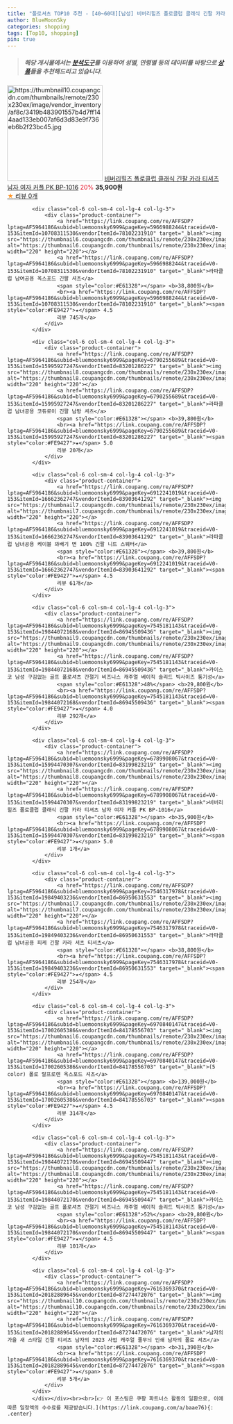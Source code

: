 ```yaml
---
title: "폴로셔츠 TOP10 추천 - [40~60대][남성] 비버리힐즈 폴로클럽 클래식 긴팔 카라 티셔츠 남자 여자 커플 PK BP-1016"
author: BlueMoonSky
categories: shopping
tags: [Top10, shopping]
pin: true
---
```


> ##### 해당 게시물에서는 [**분석도구**](https://itemscout.io/)를 이용하여 **성별**, **연령별** 등의 데이터를 바탕으로 [**상품**](https://link.coupang.com/a/baae76)들을 추천해드리고 있습니다.
<div class="container"><div class="row">
            <div class="col-6 col-sm-4 col-lg-4 col-lg-3">
                <div class="product-container">
                    <a href="https://link.coupang.com/re/AFFSDP?lptag=AF5964186&subid=bluemoonsky6999&pageKey=6789908067&traceid=V0-153&itemId=15994470291&vendorItemId=83199823114" target="_blank"><img src="https://thumbnail10.coupangcdn.com/thumbnails/remote/230x230ex/image/vendor_inventory/af8c/3419b483901557b4d7ff144aad133eb007af6d3d83e9f736eb6b2f23bc45.jpg" alt="https://thumbnail10.coupangcdn.com/thumbnails/remote/230x230ex/image/vendor_inventory/af8c/3419b483901557b4d7ff144aad133eb007af6d3d83e9f736eb6b2f23bc45.jpg" width="220" height="220"></a>
                    <a href="https://link.coupang.com/re/AFFSDP?lptag=AF5964186&subid=bluemoonsky6999&pageKey=6789908067&traceid=V0-153&itemId=15994470291&vendorItemId=83199823114" target="_blank">비버리힐즈 폴로클럽 클래식 긴팔 카라 티셔츠 남자 여자 커플 PK BP-1016</a>
                    <span style="color:#E61328">20%</span> <b>35,900원</b>
                    <br><a href="https://link.coupang.com/re/AFFSDP?lptag=AF5964186&subid=bluemoonsky6999&pageKey=6789908067&traceid=V0-153&itemId=15994470291&vendorItemId=83199823114" target="_blank"><span style="color:#FE9427">★</span> 
                    리뷰 0개</a>
                </div>
            </div>
            
            <div class="col-6 col-sm-4 col-lg-4 col-lg-3">
                <div class="product-container">
                    <a href="https://link.coupang.com/re/AFFSDP?lptag=AF5964186&subid=bluemoonsky6999&pageKey=5966988244&traceid=V0-153&itemId=10708311530&vendorItemId=78102231910" target="_blank"><img src="https://thumbnail6.coupangcdn.com/thumbnails/remote/230x230ex/image/vendor_inventory/b3c9/bed506c46c6faa768949ea85a8e9ae43ab03e4498aa3461b255c423a4b32.jpg" alt="https://thumbnail6.coupangcdn.com/thumbnails/remote/230x230ex/image/vendor_inventory/b3c9/bed506c46c6faa768949ea85a8e9ae43ab03e4498aa3461b255c423a4b32.jpg" width="220" height="220"></a>
                    <a href="https://link.coupang.com/re/AFFSDP?lptag=AF5964186&subid=bluemoonsky6999&pageKey=5966988244&traceid=V0-153&itemId=10708311530&vendorItemId=78102231910" target="_blank">라파클럽 남여공용 옥스포드 긴팔 셔츠</a>
                    <span style="color:#E61328"></span> <b>38,800원</b>
                    <br><a href="https://link.coupang.com/re/AFFSDP?lptag=AF5964186&subid=bluemoonsky6999&pageKey=5966988244&traceid=V0-153&itemId=10708311530&vendorItemId=78102231910" target="_blank"><span style="color:#FE9427">★</span> 4.5
                    리뷰 745개</a>
                </div>
            </div>
            
            <div class="col-6 col-sm-4 col-lg-4 col-lg-3">
                <div class="product-container">
                    <a href="https://link.coupang.com/re/AFFSDP?lptag=AF5964186&subid=bluemoonsky6999&pageKey=6790255689&traceid=V0-153&itemId=15995927247&vendorItemId=83201286227" target="_blank"><img src="https://thumbnail8.coupangcdn.com/thumbnails/remote/230x230ex/image/vendor_inventory/e17a/05595601c5268f8dd377189b35257dd520c18577a893a8ac4524e6b516bb.jpg" alt="https://thumbnail8.coupangcdn.com/thumbnails/remote/230x230ex/image/vendor_inventory/e17a/05595601c5268f8dd377189b35257dd520c18577a893a8ac4524e6b516bb.jpg" width="220" height="220"></a>
                    <a href="https://link.coupang.com/re/AFFSDP?lptag=AF5964186&subid=bluemoonsky6999&pageKey=6790255689&traceid=V0-153&itemId=15995927247&vendorItemId=83201286227" target="_blank">라파클럽 남녀공용 코듀로이 긴팔 남방 셔츠</a>
                    <span style="color:#E61328"></span> <b>39,800원</b>
                    <br><a href="https://link.coupang.com/re/AFFSDP?lptag=AF5964186&subid=bluemoonsky6999&pageKey=6790255689&traceid=V0-153&itemId=15995927247&vendorItemId=83201286227" target="_blank"><span style="color:#FE9427">★</span> 5.0
                    리뷰 20개</a>
                </div>
            </div>
            
            <div class="col-6 col-sm-4 col-lg-4 col-lg-3">
                <div class="product-container">
                    <a href="https://link.coupang.com/re/AFFSDP?lptag=AF5964186&subid=bluemoonsky6999&pageKey=6912241019&traceid=V0-153&itemId=16662362747&vendorItemId=83903641292" target="_blank"><img src="https://thumbnail7.coupangcdn.com/thumbnails/remote/230x230ex/image/vendor_inventory/1de2/f581a9ad0cf2cbcea0b357819fe9b37c7980618ad2de2f20c5a2f9575833.jpg" alt="https://thumbnail7.coupangcdn.com/thumbnails/remote/230x230ex/image/vendor_inventory/1de2/f581a9ad0cf2cbcea0b357819fe9b37c7980618ad2de2f20c5a2f9575833.jpg" width="220" height="220"></a>
                    <a href="https://link.coupang.com/re/AFFSDP?lptag=AF5964186&subid=bluemoonsky6999&pageKey=6912241019&traceid=V0-153&itemId=16662362747&vendorItemId=83903641292" target="_blank">라파클럽 남녀공용 케이블 꽈배기 면 100% 긴팔 니트 스웨터</a>
                    <span style="color:#E61328"></span> <b>39,800원</b>
                    <br><a href="https://link.coupang.com/re/AFFSDP?lptag=AF5964186&subid=bluemoonsky6999&pageKey=6912241019&traceid=V0-153&itemId=16662362747&vendorItemId=83903641292" target="_blank"><span style="color:#FE9427">★</span> 4.5
                    리뷰 61개</a>
                </div>
            </div>
            
            <div class="col-6 col-sm-4 col-lg-4 col-lg-3">
                <div class="product-container">
                    <a href="https://link.coupang.com/re/AFFSDP?lptag=AF5964186&subid=bluemoonsky6999&pageKey=7545181143&traceid=V0-153&itemId=19844072168&vendorItemId=86945509436" target="_blank"><img src="https://thumbnail9.coupangcdn.com/thumbnails/remote/230x230ex/image/vendor_inventory/9e2f/39d9c0899eab3f4e35658a858ec572d54cd7794920cfded2893d80eab0df.jpg" alt="https://thumbnail9.coupangcdn.com/thumbnails/remote/230x230ex/image/vendor_inventory/9e2f/39d9c0899eab3f4e35658a858ec572d54cd7794920cfded2893d80eab0df.jpg" width="220" height="220"></a>
                    <a href="https://link.coupang.com/re/AFFSDP?lptag=AF5964186&subid=bluemoonsky6999&pageKey=7545181143&traceid=V0-153&itemId=19844072168&vendorItemId=86945509436" target="_blank">카이스코 남성 구김없는 골프 폴로셔츠 간절기 비즈니스 캐주얼 베이직 솔리드 빅사이즈 통기성</a>
                    <span style="color:#E61328">48%</span> <b>29,800원</b>
                    <br><a href="https://link.coupang.com/re/AFFSDP?lptag=AF5964186&subid=bluemoonsky6999&pageKey=7545181143&traceid=V0-153&itemId=19844072168&vendorItemId=86945509436" target="_blank"><span style="color:#FE9427">★</span> 4.0
                    리뷰 292개</a>
                </div>
            </div>
            
            <div class="col-6 col-sm-4 col-lg-4 col-lg-3">
                <div class="product-container">
                    <a href="https://link.coupang.com/re/AFFSDP?lptag=AF5964186&subid=bluemoonsky6999&pageKey=6789908067&traceid=V0-153&itemId=15994470307&vendorItemId=83199823219" target="_blank"><img src="https://thumbnail8.coupangcdn.com/thumbnails/remote/230x230ex/image/vendor_inventory/4f53/aeded74b40fb3372b3d204ec9e7702e6ae7f9832dd81b794e2ce1c7677e9.jpg" alt="https://thumbnail8.coupangcdn.com/thumbnails/remote/230x230ex/image/vendor_inventory/4f53/aeded74b40fb3372b3d204ec9e7702e6ae7f9832dd81b794e2ce1c7677e9.jpg" width="220" height="220"></a>
                    <a href="https://link.coupang.com/re/AFFSDP?lptag=AF5964186&subid=bluemoonsky6999&pageKey=6789908067&traceid=V0-153&itemId=15994470307&vendorItemId=83199823219" target="_blank">비버리힐즈 폴로클럽 클래식 긴팔 카라 티셔츠 남자 여자 커플 PK BP-1016</a>
                    <span style="color:#E61328"></span> <b>35,900원</b>
                    <br><a href="https://link.coupang.com/re/AFFSDP?lptag=AF5964186&subid=bluemoonsky6999&pageKey=6789908067&traceid=V0-153&itemId=15994470307&vendorItemId=83199823219" target="_blank"><span style="color:#FE9427">★</span> 5.0
                    리뷰 1개</a>
                </div>
            </div>
            
            <div class="col-6 col-sm-4 col-lg-4 col-lg-3">
                <div class="product-container">
                    <a href="https://link.coupang.com/re/AFFSDP?lptag=AF5964186&subid=bluemoonsky6999&pageKey=7546317978&traceid=V0-153&itemId=19849403236&vendorItemId=86950631553" target="_blank"><img src="https://thumbnail7.coupangcdn.com/thumbnails/remote/230x230ex/image/vendor_inventory/435b/33d402df1f889cf264d1cacf9910d84b8e0b8530e49273a9cbe4892c253d.jpg" alt="https://thumbnail7.coupangcdn.com/thumbnails/remote/230x230ex/image/vendor_inventory/435b/33d402df1f889cf264d1cacf9910d84b8e0b8530e49273a9cbe4892c253d.jpg" width="220" height="220"></a>
                    <a href="https://link.coupang.com/re/AFFSDP?lptag=AF5964186&subid=bluemoonsky6999&pageKey=7546317978&traceid=V0-153&itemId=19849403236&vendorItemId=86950631553" target="_blank">라파클럽 남녀공용 피케 긴팔 카라 셔츠 티셔츠</a>
                    <span style="color:#E61328"></span> <b>38,800원</b>
                    <br><a href="https://link.coupang.com/re/AFFSDP?lptag=AF5964186&subid=bluemoonsky6999&pageKey=7546317978&traceid=V0-153&itemId=19849403236&vendorItemId=86950631553" target="_blank"><span style="color:#FE9427">★</span> 4.5
                    리뷰 254개</a>
                </div>
            </div>
            
            <div class="col-6 col-sm-4 col-lg-4 col-lg-3">
                <div class="product-container">
                    <a href="https://link.coupang.com/re/AFFSDP?lptag=AF5964186&subid=bluemoonsky6999&pageKey=6970840147&traceid=V0-153&itemId=17002605386&vendorItemId=84178556703" target="_blank"><img src="https://thumbnail6.coupangcdn.com/thumbnails/remote/230x230ex/image/vendor_inventory/e522/6dd4ce56bb27a32d14417b67fdb576194b5ee58c541df5521579e25ceae4.jpeg" alt="https://thumbnail6.coupangcdn.com/thumbnails/remote/230x230ex/image/vendor_inventory/e522/6dd4ce56bb27a32d14417b67fdb576194b5ee58c541df5521579e25ceae4.jpeg" width="220" height="220"></a>
                    <a href="https://link.coupang.com/re/AFFSDP?lptag=AF5964186&subid=bluemoonsky6999&pageKey=6970840147&traceid=V0-153&itemId=17002605386&vendorItemId=84178556703" target="_blank">(5 color) 폴로 랄프로렌 옥스포드 셔츠</a>
                    <span style="color:#E61328"></span> <b>139,000원</b>
                    <br><a href="https://link.coupang.com/re/AFFSDP?lptag=AF5964186&subid=bluemoonsky6999&pageKey=6970840147&traceid=V0-153&itemId=17002605386&vendorItemId=84178556703" target="_blank"><span style="color:#FE9427">★</span> 4.5
                    리뷰 314개</a>
                </div>
            </div>
            
            <div class="col-6 col-sm-4 col-lg-4 col-lg-3">
                <div class="product-container">
                    <a href="https://link.coupang.com/re/AFFSDP?lptag=AF5964186&subid=bluemoonsky6999&pageKey=7545181143&traceid=V0-153&itemId=19844072170&vendorItemId=86945509447" target="_blank"><img src="https://thumbnail8.coupangcdn.com/thumbnails/remote/230x230ex/image/vendor_inventory/cc54/df9297f4155a3454a2a07a53bb8ec439d7da7d216f36017aea1459aa2895.jpg" alt="https://thumbnail8.coupangcdn.com/thumbnails/remote/230x230ex/image/vendor_inventory/cc54/df9297f4155a3454a2a07a53bb8ec439d7da7d216f36017aea1459aa2895.jpg" width="220" height="220"></a>
                    <a href="https://link.coupang.com/re/AFFSDP?lptag=AF5964186&subid=bluemoonsky6999&pageKey=7545181143&traceid=V0-153&itemId=19844072170&vendorItemId=86945509447" target="_blank">카이스코 남성 구김없는 골프 폴로셔츠 간절기 비즈니스 캐주얼 베이직 솔리드 빅사이즈 통기성</a>
                    <span style="color:#E61328">52%</span> <b>29,800원</b>
                    <br><a href="https://link.coupang.com/re/AFFSDP?lptag=AF5964186&subid=bluemoonsky6999&pageKey=7545181143&traceid=V0-153&itemId=19844072170&vendorItemId=86945509447" target="_blank"><span style="color:#FE9427">★</span> 4.5
                    리뷰 101개</a>
                </div>
            </div>
            
            <div class="col-6 col-sm-4 col-lg-4 col-lg-3">
                <div class="product-container">
                    <a href="https://link.coupang.com/re/AFFSDP?lptag=AF5964186&subid=bluemoonsky6999&pageKey=7616369370&traceid=V0-153&itemId=20182889645&vendorItemId=87274472076" target="_blank"><img src="https://thumbnail10.coupangcdn.com/thumbnails/remote/230x230ex/image/vendor_inventory/9628/ce39f0948c814a0bd6617845f03b6ace320afaf81296e347fedc3c81ff9a.jpeg" alt="https://thumbnail10.coupangcdn.com/thumbnails/remote/230x230ex/image/vendor_inventory/9628/ce39f0948c814a0bd6617845f03b6ace320afaf81296e347fedc3c81ff9a.jpeg" width="220" height="220"></a>
                    <a href="https://link.coupang.com/re/AFFSDP?lptag=AF5964186&subid=bluemoonsky6999&pageKey=7616369370&traceid=V0-153&itemId=20182889645&vendorItemId=87274472076" target="_blank">남자의 가을 새 스타일 긴팔 티셔츠 남자의 2023 사업 캐주얼 줄무늬 인쇄 남자의 폴로 셔츠</a>
                    <span style="color:#E61328"></span> <b>31,390원</b>
                    <br><a href="https://link.coupang.com/re/AFFSDP?lptag=AF5964186&subid=bluemoonsky6999&pageKey=7616369370&traceid=V0-153&itemId=20182889645&vendorItemId=87274472076" target="_blank"><span style="color:#FE9427">★</span> 5.0
                    리뷰 5개</a>
                </div>
            </div>
            </div></div><br><br>[👉 이 포스팅은 쿠팡 파트너스 활동의 일환으로, 이에 따른 일정액의 수수료를 제공받습니다.](https://link.coupang.com/a/baae76){: .center}